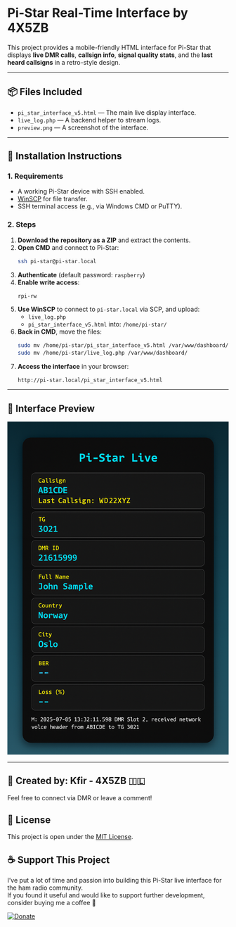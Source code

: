 # Pi-Star Real-Time Interface by 4X5ZB

This project provides a mobile-friendly HTML interface for Pi-Star that displays **live DMR calls**, **callsign info**, **signal quality stats**, and the **last heard callsigns** in a retro-style design.

---

## 📦 Files Included

- `pi_star_interface_v5.html` — The main live display interface.
- `live_log.php` — A backend helper to stream logs.
- `preview.png` — A screenshot of the interface.

---

## 🚀 Installation Instructions

### 1. Requirements

- A working Pi-Star device with SSH enabled.
- [WinSCP](https://winscp.net/eng/download.php) for file transfer.
- SSH terminal access (e.g., via Windows CMD or PuTTY).

### 2. Steps

1. **Download the repository as a ZIP** and extract the contents.
2. **Open CMD** and connect to Pi-Star:
   ```bash
   ssh pi-star@pi-star.local
   ```
3. **Authenticate** (default password: `raspberry`)
4. **Enable write access**:
   ```bash
   rpi-rw
   ```
5. **Use WinSCP** to connect to `pi-star.local` via SCP, and upload:
   - `live_log.php`
   - `pi_star_interface_v5.html`
   into: `/home/pi-star/`
6. **Back in CMD**, move the files:
   ```bash
   sudo mv /home/pi-star/pi_star_interface_v5.html /var/www/dashboard/
   sudo mv /home/pi-star/live_log.php /var/www/dashboard/
   ```
7. **Access the interface** in your browser:
   ```
   http://pi-star.local/pi_star_interface_v5.html
   ```

---

## 📸 Interface Preview

![Pi-Star Interface Preview](interface_preview.png)

---

## 📡 Created by: Kfir - 4X5ZB 🇮🇱

Feel free to connect via DMR or leave a comment!

## 📜 License

This project is open under the [MIT License](https://opensource.org/licenses/MIT).

## ☕ Support This Project

I’ve put a lot of time and passion into building this Pi-Star live interface for the ham radio community.  
If you found it useful and would like to support further development, consider buying me a coffee 💙

[![Donate](https://img.shields.io/badge/Donate-PayPal-blue.svg)](https://www.paypal.me/MonkeDeLofi)

